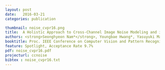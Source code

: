 ```yaml
---
layout: post
date:   2016-03-21
categories: publication

thumbnail: noise_cvpr16.png
title:  A Holistic Approach to Cross-Channel Image Noise Modeling and its Application to Image Denoising
authors: <strong>Seonghyeon Nam*</strong>, Youngbae Hwang*, Yasuyuki Matsushita, Seon Joo Kim
booktitle: Proc. IEEE Conference on Computer Vision and Pattern Recognition (CVPR) 2016
feature: Spotlight, Acceptance Rate 9.7%
pdf: noise_cvpr16.pdf
projecturl: ccnoise
bibtex : noise_cvpr16.txt
---
```

